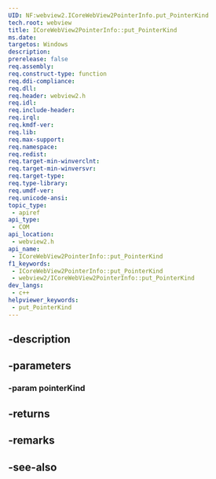 ```yaml
---
UID: NF:webview2.ICoreWebView2PointerInfo.put_PointerKind
tech.root: webview
title: ICoreWebView2PointerInfo::put_PointerKind
ms.date: 
targetos: Windows
description: 
prerelease: false
req.assembly: 
req.construct-type: function
req.ddi-compliance: 
req.dll: 
req.header: webview2.h
req.idl: 
req.include-header: 
req.irql: 
req.kmdf-ver: 
req.lib: 
req.max-support: 
req.namespace: 
req.redist: 
req.target-min-winverclnt: 
req.target-min-winversvr: 
req.target-type: 
req.type-library: 
req.umdf-ver: 
req.unicode-ansi: 
topic_type:
 - apiref
api_type:
 - COM
api_location:
 - webview2.h
api_name:
 - ICoreWebView2PointerInfo::put_PointerKind
f1_keywords:
 - ICoreWebView2PointerInfo::put_PointerKind
 - webview2/ICoreWebView2PointerInfo::put_PointerKind
dev_langs:
 - c++
helpviewer_keywords:
 - put_PointerKind
---
```


## -description

## -parameters

### -param pointerKind

## -returns

## -remarks

## -see-also

